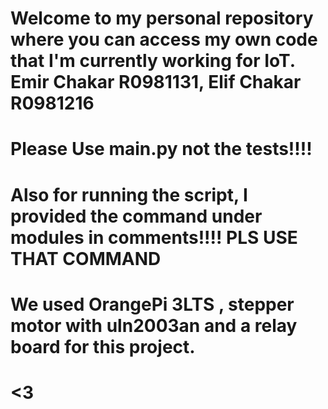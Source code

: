 # Welcome to my personal repository where you can access my own code that I'm currently working for IoT. Emir Chakar R0981131, Elif Chakar R0981216  
# Please Use main.py not the tests!!!!
# Also for running the script, I provided the command under modules in comments!!!! PLS USE THAT COMMAND
# We used OrangePi 3LTS , stepper motor with uln2003an and a relay board for this project.
# <3 
